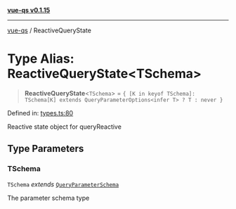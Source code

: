 [**vue-qs v0.1.15**](../README.md)

***

[vue-qs](../README.md) / ReactiveQueryState

# Type Alias: ReactiveQueryState\<TSchema\>

> **ReactiveQueryState**\<`TSchema`\> = `{ [K in keyof TSchema]: TSchema[K] extends QueryParameterOptions<infer T> ? T : never }`

Defined in: [types.ts:80](https://github.com/iamsomraj/vue-qs/blob/a3913bb25b71fcd11c340c11649682158fe4657a/src/types.ts#L80)

Reactive state object for queryReactive

## Type Parameters

### TSchema

`TSchema` *extends* [`QueryParameterSchema`](QueryParameterSchema.md)

The parameter schema type
